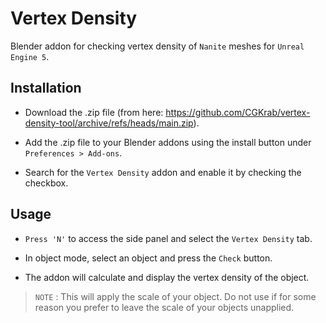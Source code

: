 # Vertex Density

Blender addon for checking vertex density of `Nanite` meshes for `Unreal Engine 5`.

## Installation

- Download the .zip file (from here: https://github.com/CGKrab/vertex-density-tool/archive/refs/heads/main.zip).

- Add the .zip file to your Blender addons using the install button under `Preferences > Add-ons`.

- Search for the `Vertex Density` addon and enable it by checking the checkbox.

## Usage

- `Press 'N'` to access the side panel and select the `Vertex Density` tab.

- In object mode, select an object and press the `Check` button.

- The addon will calculate and display the vertex density of the object.

> `NOTE` : This will apply the scale of your object. Do not use if for some reason you prefer to leave the scale of your objects unapplied.